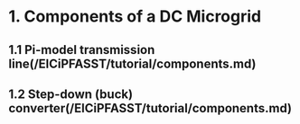 # 1. Components of a DC Microgrid

## 1.1 Pi-model transmission line(/ElCiPFASST/tutorial/components.md)

## 1.2 Step-down (buck) converter(/ElCiPFASST/tutorial/components.md)
